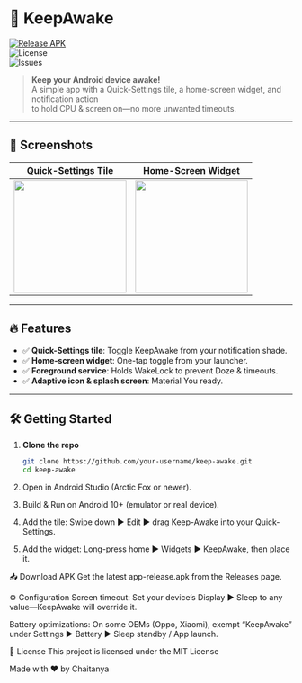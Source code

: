 # 🚀 KeepAwake

[![Release APK](https://img.shields.io/github/v/release/your-username/keep-awake?label=APK)](https://github.com/your-username/keep-awake/releases/latest)  
![License](https://img.shields.io/github/license/your-username/keep-awake)  
![Issues](https://img.shields.io/github/issues/your-username/keep-awake)

> **Keep your Android device awake!**  
> A simple app with a Quick-Settings tile, a home-screen widget, and notification action  
> to hold CPU & screen on—no more unwanted timeouts.

---

## 📸 Screenshots

| Quick-Settings Tile | Home-Screen Widget |
|:-------------------:|:------------------:|
| <img src="docs/screenshots/tile.png" width="200"/> | <img src="docs/screenshots/widget.png" width="200"/> |

---

## 🔥 Features

- ✅ **Quick-Settings tile**: Toggle KeepAwake from your notification shade.
- ✅ **Home-screen widget**: One-tap toggle from your launcher.
- ✅ **Foreground service**: Holds WakeLock to prevent Doze & timeouts.
- ✅ **Adaptive icon & splash screen**: Material You ready.

---

## 🛠 Getting Started

1. **Clone the repo**
   ```bash
   git clone https://github.com/your-username/keep-awake.git
   cd keep-awake
2. Open in Android Studio (Arctic Fox or newer).

3. Build & Run on Android 10+ (emulator or real device).

4. Add the tile: Swipe down ▶️ Edit ▶️ drag Keep-Awake into your Quick-Settings.

5. Add the widget: Long-press home ▶️ Widgets ▶️ KeepAwake, then place it.

📥 Download APK
Get the latest app-release.apk from the Releases page.

⚙️ Configuration
Screen timeout: Set your device’s Display ▶️ Sleep to any value—KeepAwake will override it.

Battery optimizations: On some OEMs (Oppo, Xiaomi), exempt “KeepAwake” under Settings ▶️ Battery ▶️ Sleep standby / App launch.

📄 License
This project is licensed under the MIT License

Made with ❤️ by Chaitanya